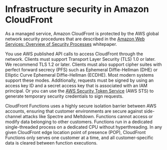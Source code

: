 # Infrastructure security in Amazon CloudFront<a name="infrastructure-security"></a>

As a managed service, Amazon CloudFront is protected by the AWS global network security procedures that are described in the [Amazon Web Services: Overview of Security Processes](https://d0.awsstatic.com/whitepapers/Security/AWS_Security_Whitepaper.pdf) whitepaper\.

You use AWS published API calls to access CloudFront through the network\. Clients must support Transport Layer Security \(TLS\) 1\.0 or later\. We recommend TLS 1\.2 or later\. Clients must also support cipher suites with perfect forward secrecy \(PFS\) such as Ephemeral Diffie\-Hellman \(DHE\) or Elliptic Curve Ephemeral Diffie\-Hellman \(ECDHE\)\. Most modern systems support these modes\. Additionally, requests must be signed by using an access key ID and a secret access key that is associated with an IAM principal\. Or you can use the [AWS Security Token Service](https://docs.aws.amazon.com/STS/latest/APIReference/Welcome.html) \(AWS STS\) to generate temporary security credentials to sign requests\.

CloudFront Functions uses a highly secure isolation barrier between AWS accounts, ensuring that customer environments are secure against side\-channel attacks like Spectre and Meltdown\. Functions cannot access or modify data belonging to other customers\. Functions run in a dedicated single\-threaded process on a dedicated CPU without hyperthreading\. In any given CloudFront edge location point of presence \(POP\), CloudFront Functions only serves one customer at a time, and all customer\-specific data is cleared between function executions\.